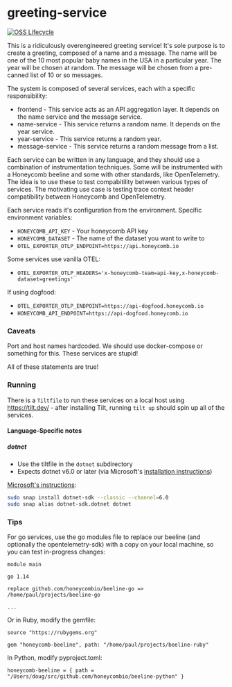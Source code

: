 # greeting-service

[![OSS Lifecycle](https://img.shields.io/osslifecycle/honeycombio/example-greeting-service)](https://github.com/honeycombio/home/blob/main/honeycomb-oss-lifecycle-and-practices.md)

This is a ridiculously overengineered greeting service! It's sole purpose is to
create a greeting, composed of a name and a message. The name will be one of
the 10 most popular baby names in the USA in a particular year. The year will
be chosen at random. The message will be chosen from a pre-canned list of 10 or
so messages.

The system is composed of several services, each with a specific responsibility:

- frontend - This service acts as an API aggregation layer. It depends on the
  name service and the message service.
- name-service - This service returns a random name. It depends on the year service.
- year-service - This service returns a random year.
- message-service - This service returns a random message from a list.

Each service can be written in any language, and they should use a combination
of instrumentation techniques. Some will be instrumented with a Honeycomb
beeline and some with other standards, like OpenTelemetry. The idea is to use
these to test compabitility between various types of services. The motivating
use case is testing trace context header compatibility between Honeycomb and
OpenTelemetry.

Each service reads it's configuration from the environment. Specific environment
variables:

- `HONEYCOMB_API_KEY` - Your honeycomb API key
- `HONEYCOMB_DATASET` - The name of the dataset you want to write to
- `OTEL_EXPORTER_OTLP_ENDPOINT=https://api.honeycomb.io`

Some services use vanilla OTEL:

- `OTEL_EXPORTER_OTLP_HEADERS='x-honeycomb-team=api-key,x-honeycomb-dataset=greetings'`

If using dogfood:

- `OTEL_EXPORTER_OTLP_ENDPOINT=https://api-dogfood.honeycomb.io`
- `HONEYCOMB_API_ENDPOINT=https://api-dogfood.honeycomb.io`

### Caveats

Port and host names hardcoded. We should use docker-compose or something for
this. These services are stupid!

All of these statements are true!

### Running

There is a `Tiltfile` to run these services on a local host using https://tilt.dev/ - after installing Tilt, running `tilt up` should spin up all of the services.

#### Language-Specific notes

##### dotnet

- Use the tiltfile in the `dotnet` subdirectory
- Expects dotnet v6.0 or later (via Microsoft's [installation instructions](https://docs.microsoft.com/en-us/dotnet/core/install/))

[Microsoft's instructions](https://docs.microsoft.com/en-us/dotnet/core/install/linux-snap):

  ```bash
  sudo snap install dotnet-sdk --classic --channel=6.0
  sudo snap alias dotnet-sdk.dotnet dotnet
  ```

### Tips

For go services, use the go modules file to replace our beeline (and optionally the opentelemetry-sdk) with a copy on your local machine, so you can test in-progress changes:

```
module main

go 1.14

replace github.com/honeycombio/beeline-go => /home/paul/projects/beeline-go

...
```

Or in Ruby, modify the gemfile:

```
source "https://rubygems.org"

gem "honeycomb-beeline", path: "/home/paul/projects/beeline-ruby"
```

In Python, modify pyproject.toml:

```
honeycomb-beeline = { path = "/Users/doug/src/github.com/honeycombio/beeline-python" }
```
